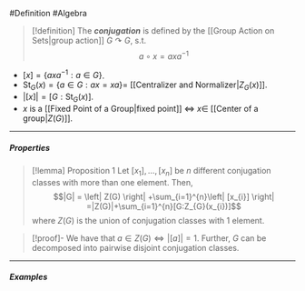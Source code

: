#Definition #Algebra

> [!definition]
> The ***conjugation*** is defined by the [[Group Action on Sets|group action]] $G \curvearrowright G$, s.t. 
> $$a \circ  x=ax  a^{-1}$$
- $[x]=\{ axa^{-1}:a\in G \}$.
- $\text{St}_{G}(x)=\{ a\in G:ax=xa \}=$ [[Centralizer and Normalizer|$Z_{G}(x)$]].
- $\left| [x] \right|=[G:\text{St}_{G}(x)]$. 
- $x$ is a [[Fixed Point of a Group|fixed point]] $\iff$ $x\in$ [[Center of a group|$Z(G)$]].
---
##### Properties
> [!lemma] Proposition 1
> Let $[x_{ 1}],\dots,[x_{n}]$ be $n$ different conjugation classes with more than one element. Then,
> $$|G| = \left| Z(G) \right| +\sum_{i=1}^{n}\left| [x_{i}] \right| =|Z(G)|+\sum_{i=1}^{n}[G:Z_{G}(x_{i})]$$ 
> where $Z(G)$ is the union of conjugation classes with 1 element.

>[!proof]-
> We have that $a\in Z(G)\iff |[a]|=1$. Further, $G$ can be decomposed into pairwise disjoint conjugation classes.
---
##### Examples

